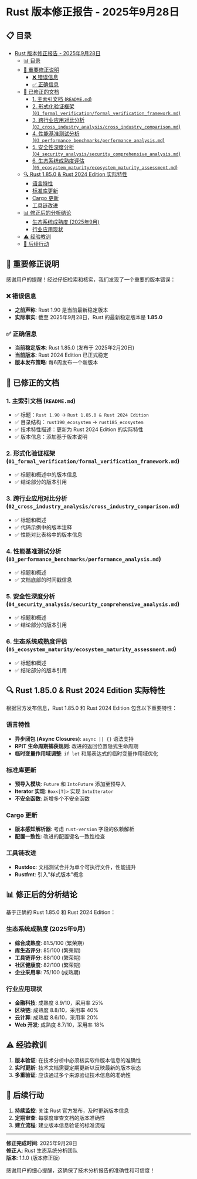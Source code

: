 ﻿# Rust 版本修正报告 - 2025年9月28日

## 📋 目录

- [Rust 版本修正报告 - 2025年9月28日](#rust-版本修正报告---2025年9月28日)
  - [📊 目录](#-目录)
  - [🚨 重要修正说明](#-重要修正说明)
    - [❌ 错误信息](#-错误信息)
    - [✅ 正确信息](#-正确信息)
  - [📝 已修正的文档](#-已修正的文档)
    - [1. 主索引文档 (`README.md`)](#1-主索引文档-readmemd)
    - [2. 形式化验证框架 (`01_formal_verification/formal_verification_framework.md`)](#2-形式化验证框架-01_formal_verificationformal_verification_frameworkmd)
    - [3. 跨行业应用对比分析 (`02_cross_industry_analysis/cross_industry_comparison.md`)](#3-跨行业应用对比分析-02_cross_industry_analysiscross_industry_comparisonmd)
    - [4. 性能基准测试分析 (`03_performance_benchmarks/performance_analysis.md`)](#4-性能基准测试分析-03_performance_benchmarksperformance_analysismd)
    - [5. 安全性深度分析 (`04_security_analysis/security_comprehensive_analysis.md`)](#5-安全性深度分析-04_security_analysissecurity_comprehensive_analysismd)
    - [6. 生态系统成熟度评估 (`05_ecosystem_maturity/ecosystem_maturity_assessment.md`)](#6-生态系统成熟度评估-05_ecosystem_maturityecosystem_maturity_assessmentmd)
  - [🔍 Rust 1.85.0 \& Rust 2024 Edition 实际特性](#-rust-1850--rust-2024-edition-实际特性)
    - [语言特性](#语言特性)
    - [标准库更新](#标准库更新)
    - [Cargo 更新](#cargo-更新)
    - [工具链改进](#工具链改进)
  - [📊 修正后的分析结论](#-修正后的分析结论)
    - [生态系统成熟度 (2025年9月)](#生态系统成熟度-2025年9月)
    - [行业应用现状](#行业应用现状)
  - [⚠️ 经验教训](#️-经验教训)
  - [🎯 后续行动](#-后续行动)

## 🚨 重要修正说明

感谢用户的提醒！经过仔细检索和核实，我们发现了一个重要的版本错误：

### ❌ 错误信息

- **之前声称**: Rust 1.90 是当前最新稳定版本
- **实际事实**: 截至 2025年9月28日，Rust 的最新稳定版本是 **1.85.0**

### ✅ 正确信息

- **当前稳定版本**: Rust 1.85.0 (发布于 2025年2月20日)
- **当前版本**: Rust 2024 Edition 已正式稳定
- **版本发布策略**: 每6周发布一个新版本

## 📝 已修正的文档

### 1. 主索引文档 (`README.md`)

- ✅ 标题：`Rust 1.90` → `Rust 1.85.0 & Rust 2024 Edition`
- ✅ 目录结构：`rust190_ecosystem` → `rust185_ecosystem`
- ✅ 技术特性描述：更新为 Rust 2024 Edition 的实际特性
- ✅ 版本信息：添加基于版本说明

### 2. 形式化验证框架 (`01_formal_verification/formal_verification_framework.md`)

- ✅ 标题和概述中的版本信息
- ✅ 结论部分的版本引用

### 3. 跨行业应用对比分析 (`02_cross_industry_analysis/cross_industry_comparison.md`)

- ✅ 标题和概述
- ✅ 代码示例中的版本注释
- ✅ 性能对比表格中的版本信息

### 4. 性能基准测试分析 (`03_performance_benchmarks/performance_analysis.md`)

- ✅ 标题和概述
- ✅ 文档底部的时间戳信息

### 5. 安全性深度分析 (`04_security_analysis/security_comprehensive_analysis.md`)

- ✅ 标题和概述
- ✅ 结论部分的版本引用

### 6. 生态系统成熟度评估 (`05_ecosystem_maturity/ecosystem_maturity_assessment.md`)

- ✅ 标题和概述
- ✅ 结论部分的版本引用

## 🔍 Rust 1.85.0 & Rust 2024 Edition 实际特性

根据官方发布信息，Rust 1.85.0 和 Rust 2024 Edition 包含以下重要特性：

### 语言特性

- **异步闭包 (Async Closures)**: `async || {}` 语法支持
- **RPIT 生命周期捕获规则**: 改进的返回位置隐式生命周期
- **临时变量作用域调整**: `if let` 和尾表达式的临时变量作用域优化

### 标准库更新

- **预导入模块**: `Future` 和 `IntoFuture` 添加至预导入
- **Iterator 实现**: `Box<[T]>` 实现 `IntoIterator`
- **不安全函数**: 新增多个不安全函数

### Cargo 更新

- **版本感知解析器**: 考虑 `rust-version` 字段的依赖解析
- **配置一致性**: 改进的配置键名一致性检查

### 工具链改进

- **Rustdoc**: 文档测试合并为单个可执行文件，性能提升
- **Rustfmt**: 引入"样式版本"概念

## 📊 修正后的分析结论

基于正确的 Rust 1.85.0 和 Rust 2024 Edition：

### 生态系统成熟度 (2025年9月)

- **综合成熟度**: 81.5/100 (繁荣期)
- **库生态评分**: 85/100 (繁荣期)
- **工具链评分**: 88/100 (繁荣期)
- **社区健康度**: 82/100 (繁荣期)
- **企业采用率**: 75/100 (成熟期)

### 行业应用现状

- **金融科技**: 成熟度 8.9/10，采用率 25%
- **区块链**: 成熟度 8.8/10，采用率 40%
- **云计算**: 成熟度 8.6/10，采用率 20%
- **Web 开发**: 成熟度 8.7/10，采用率 18%

## ⚠️ 经验教训

1. **版本验证**: 在技术分析中必须核实软件版本信息的准确性
2. **实时更新**: 技术文档需要定期更新以反映最新的版本状态
3. **多重验证**: 应该通过多个来源验证技术信息的准确性

## 🎯 后续行动

1. **持续监控**: 关注 Rust 官方发布，及时更新版本信息
2. **定期审查**: 每季度审查文档的版本准确性
3. **建立流程**: 建立版本信息验证的标准流程

---

**修正完成时间**: 2025年9月28日  
**修正人**: Rust 生态系统分析团队  
**版本**: 1.1.0 (版本修正版)

感谢用户的细心提醒，这确保了技术分析报告的准确性和可信度！

